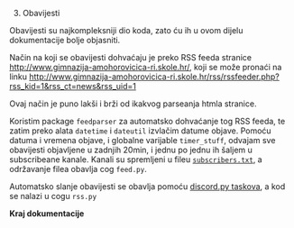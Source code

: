 3. Obavijesti

Obavijesti su najkompleksniji dio koda, zato ću ih u ovom dijelu dokumentacije bolje objasniti.

Način na koji se obavijesti dohvaćaju je preko RSS feeda stranice http://www.gimnazija-amohorovicica-ri.skole.hr/, koji se može pronaći na linku http://www.gimnazija-amohorovicica-ri.skole.hr/rss/rssfeeder.php?rss_kid=1&rss_ct=news&rss_uid=1

Ovaj način je puno lakši i brži od ikakvog parseanja htmla stranice. 

Koristim package `feedparser` za automatsko dohvaćanje tog RSS feeda, te zatim preko alata `datetime` i `dateutil` izvlačim datume objave. Pomoću datuma i vremena objave, i globalne varijable `timer_stuff`, odvajam sve obavijesti objavljene u zadnjih 20min, i jednu po jednu ih šaljem u subscribeane kanale. Kanali su spremljeni u fileu [`subscribers.txt`](https://github.com/GAM-2-5-2021/GAMbot/blob/main/commands/files/subscribers.txt), a održavanje filea obavlja cog `feed.py`.

Automatsko slanje obavijesti se obavlja pomoću [discord.py taskova](https://discordpy.readthedocs.io/en/stable/ext/tasks/index.html), a kod se nalazi u cogu `rss.py`

**Kraj dokumentacije**